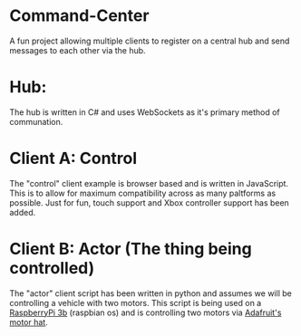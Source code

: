 # Command-Center
A fun project allowing multiple clients to register on a central hub and send messages to each other via the hub.

# Hub:
The hub is written in C# and uses WebSockets as it's primary method of communation.

# Client A: Control
The "control" client example is browser based and is written in JavaScript. This is to allow for maximum compatibility across as many paltforms as possible. Just for fun, touch support and Xbox controller support has been added.

# Client B: Actor (The thing being controlled)
The "actor" client script has been written in python and assumes we will be controlling a vehicle with two motors. This script is being used on a [RaspberryPi 3b](https://www.raspberrypi.org/products/raspberry-pi-3-model-b/) (raspbian os) and is controlling two motors via [Adafruit's motor hat](https://www.adafruit.com/product/2348).
